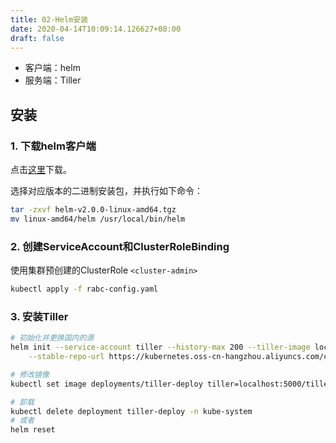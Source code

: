 ```yaml
---
title: 02-Helm安装
date: 2020-04-14T10:09:14.126627+08:00
draft: false
---
```


- 客户端：helm
- 服务端：Tiller

## 安装

### 1. 下载helm客户端

点击[这里](https://github.com/helm/helm/releases)下载。

选择对应版本的二进制安装包，并执行如下命令：

```bash
tar -zxvf helm-v2.0.0-linux-amd64.tgz
mv linux-amd64/helm /usr/local/bin/helm
```

### 2. 创建ServiceAccount和ClusterRoleBinding

使用集群预创建的ClusterRole `<cluster-admin>`

```bash
kubectl apply -f rabc-config.yaml
```

### 3. 安装Tiller

```bash
# 初始化并更换国内的源
helm init --service-account tiller --history-max 200 --tiller-image localhost:5000/tiller:v2.14.0 \
    --stable-repo-url https://kubernetes.oss-cn-hangzhou.aliyuncs.com/charts

# 修改镜像
kubectl set image deployments/tiller-deploy tiller=localhost:5000/tiller:v2.14.0 -n kube-system

# 卸载
kubectl delete deployment tiller-deploy -n kube-system
# 或者
helm reset
```
